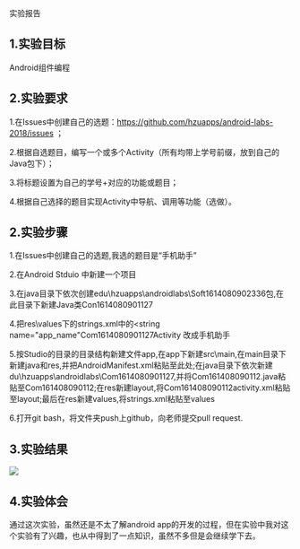 实验报告

## 1.实验目标
Android组件编程 

## 2.实验要求
1.在Issues中创建自己的选题：https://github.com/hzuapps/android-labs-2018/issues ；

2.根据自选题目，编写一个或多个Activity（所有均带上学号前缀，放到自己的Java包下）；

3.将标题设置为自己的学号+对应的功能或题目； 

4.根据自己选择的题目实现Activity中导航、调用等功能（选做）。 

## 2.实验步骤
1.在Issues中创建自己的选题,我选的题目是“手机助手”

2.在Android Stduio 中新建一个项目

3.在java目录下依次创建edu\hzuapps\androidlabs\Soft1614080902336包,在此目录下新建Java类Con1614080901127

4.把res\values下的strings.xml中的<string name="app_name"Com1614080901127Activity </string>改成<string name="app_name">手机助手</string>

5.按Studio的目录的目录结构新建文件app,在app下新建src\main,在main目录下新建java和res,并把AndroidManifest.xml粘贴至此处;在java目录下依次新建du\hzuapps\androidlabs\Com1614080901127,并将Com161408090112.java粘贴至Com161408090112;在res新建layout,将Com161408090112activity.xml粘贴至layout;最后在res新建values,将strings.xml粘贴至values  

6.打开git bash，将文件夹push上github，向老师提交pull request.

## 3.实验结果
![](https://github.com/yeyongqi/android-labs-2018/blob/master/co1614080901127/Com1614080901127Activity.png)


## 4.实验体会
通过这次实验，虽然还是不太了解android app的开发的过程，但在实验中我对这个实验有了兴趣，也从中得到了一点知识，虽然不多但是会继续学下去。
